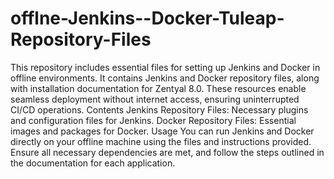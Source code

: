 # offlne-Jenkins--Docker-Tuleap-Repository-Files
This repository includes essential files for setting up Jenkins and Docker in offline environments. It contains Jenkins and Docker repository files, along with installation documentation for Zentyal 8.0. These resources enable seamless deployment without internet access, ensuring uninterrupted CI/CD operations.
Contents
Jenkins Repository Files: Necessary plugins and configuration files for Jenkins.
Docker Repository Files: Essential images and packages for Docker.
Usage
You can run Jenkins and Docker directly on your offline machine using the files and instructions provided. Ensure all necessary dependencies are met, and follow the steps outlined in the documentation for each application.
